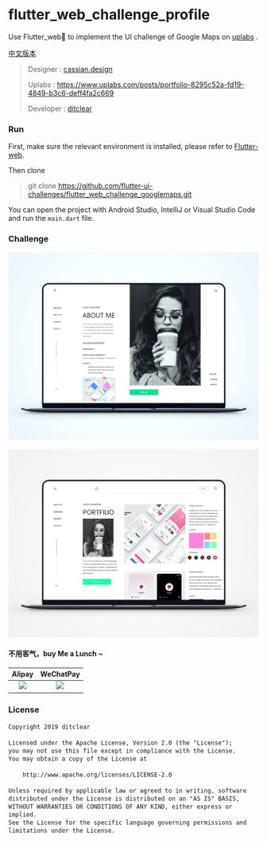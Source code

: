 # flutter_web_challenge_profile

Use Flutter_web💪  to implement the UI challenge of Google Maps on [uplabs](https://www.uplabs.com/posts/google-maps-redesign-919dd0d6-0883-4378-b5b2-f77e36adb6b5) .

[中文版本](README_CN.md)

> Designer : [cassian.design](https://www.uplabs.com/cassian)
>
> Uplabs : <https://www.uplabs.com/posts/portfolio-8295c52a-fd19-4849-b3c6-deff4fa2c669>
>
> Developer : [ditclear](https://github.com/ditclear)

### Run

First, make sure the relevant environment is installed, please refer to [Flutter-web](https://github.com/flutter/flutter_web).

Then clone

> git clone https://github.com/flutter-ui-challenges/flutter_web_challenge_googlemaps.git

You can open the project with Android Studio, IntelliJ or Visual Studio Code and run the `main.dart` file.

### Challenge 



![](ui/preview.png)

![](ui/attachment.png)







#### 不用客气，buy Me a Lunch ~

|                            Alipay                            |                          WeChatPay                           |
| :----------------------------------------------------------: | :----------------------------------------------------------: |
| ![](https://camo.githubusercontent.com/fbaa3ecc28af039c8e6011ddf473e51d2a08c8d2/68747470733a2f2f75706c6f61642d696d616765732e6a69616e7368752e696f2f75706c6f61645f696d616765732f333732323639352d666664653137306665633933316561652e706e673f696d6167654d6f6772322f6175746f2d6f7269656e742f7374726970253743696d61676556696577322f322f772f333430) | ![](https://camo.githubusercontent.com/ade43488617a69c72d5be1841fd4d0934689a3b0/68747470733a2f2f75706c6f61642d696d616765732e6a69616e7368752e696f2f75706c6f61645f696d616765732f333732323639352d316238323761353465633237346535392e706e673f696d6167654d6f6772322f6175746f2d6f7269656e742f7374726970253743696d61676556696577322f322f772f333430) |

### License

```
Copyright 2019 ditclear

Licensed under the Apache License, Version 2.0 (the "License");
you may not use this file except in compliance with the License.
You may obtain a copy of the License at

    http://www.apache.org/licenses/LICENSE-2.0

Unless required by applicable law or agreed to in writing, software
distributed under the License is distributed on an "AS IS" BASIS,
WITHOUT WARRANTIES OR CONDITIONS OF ANY KIND, either express or implied.
See the License for the specific language governing permissions and
limitations under the License.
```











